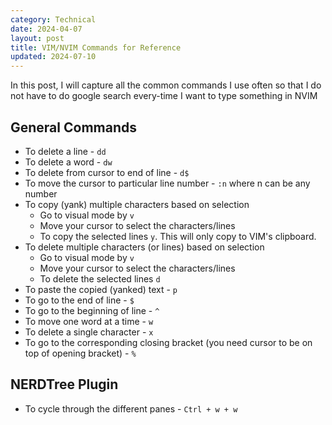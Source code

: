 ```yaml
---
category: Technical
date: 2024-04-07
layout: post
title: VIM/NVIM Commands for Reference
updated: 2024-07-10
---
```


In this post, I will capture all the common commands I use often so that I do not have to do google search every-time I want to type something in NVIM


## General Commands

- To delete a line -  `dd`
- To delete a word - `dw`
- To delete from cursor to end of line - `d$`
- To move the cursor to particular line number - `:n` where n can be any number
- To copy (yank) multiple characters based on selection
	- Go to visual mode by `v`
	- Move your cursor to select the characters/lines
	- To copy the selected lines `y`. This will only copy to VIM's clipboard.
- To delete multiple characters (or lines) based on selection
	- Go to visual mode by `v`
	- Move your cursor to select the characters/lines
	- To delete the selected lines `d`
- To paste the copied (yanked) text - `p`
- To go to the end of line - `$`
- To go to the beginning of line - `^`
- To move one word at a time - `w`
- To delete a single character - `x`
- To go to the corresponding closing bracket (you need cursor to be on top of opening bracket) - `%`

## NERDTree Plugin

- To cycle through the different panes - `Ctrl + w + w`